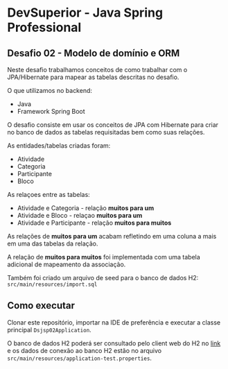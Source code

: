 # DevSuperior - Java Spring Professional

## Desafio 02 - Modelo de domínio e ORM
Neste desafio trabalhamos conceitos de como trabalhar com o JPA/Hibernate para mapear as tabelas descritas no desafio.

O que utilizamos no backend:
- Java
- Framework Spring Boot

O desafio consiste em usar os conceitos de JPA com Hibernate para criar no banco de dados as tabelas requisitadas bem como suas relações.

As entidades/tabelas criadas foram:
- Atividade
- Categoria
- Participante
- Bloco

As relaçoes entre as tabelas:
- Atividade e Categoria - relação **muitos para um**
- Atividade e Bloco - relaçao **muitos para um**
- Atividade e Participante - relação **muitos para muitos**

As relações de **muitos para um** acabam refletindo em uma coluna a mais em uma das tabelas da relação.

A relação de **muitos para muitos** foi implementada com uma tabela adicional de mapeamento da associação.

Também foi criado um arquivo de seed para o banco de dados H2: `src/main/resources/import.sql`

## Como executar
Clonar este repositório, importar na IDE de preferência e executar a classe principal `Dsjsp02Application`.

O banco de dados H2 poderá ser consultado pelo client web do H2 no [link](http://localhost:8080/h2-console) e os dados de conexão ao banco H2 estão no arquivo `src/main/resources/application-test.properties`.